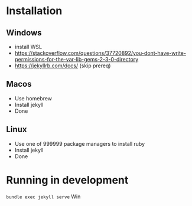 
# Installation
## Windows
- install WSL
- https://stackoverflow.com/questions/37720892/you-dont-have-write-permissions-for-the-var-lib-gems-2-3-0-directory
- https://jekyllrb.com/docs/ (skip prereq)

## Macos
- Use homebrew
- Install jekyll
- Done

## Linux
- Use one of 999999 package managers to install ruby
- Install jekyll
- Done

# Running in development
`bundle exec jekyll serve`
Win
